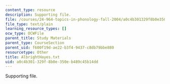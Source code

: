 ```yaml
---
content_type: resource
description: Supporting file.
file: /courses/24-964-topics-in-phonology-fall-2004/a0c4b301329f8b0e350eb489c45b14dd_AlbrightHayes.txt
file_type: text/plain
learning_resource_types: []
ocw_type: OCWFile
parent_title: Study Materials
parent_type: CourseSection
parent_uid: f600f19d-ae22-b3f4-9437-c8db79bbe880
resourcetype: Other
title: AlbrightHayes.txt
uid: a0c4b301-329f-8b0e-350e-b489c45b14dd
---
```

Supporting file.

